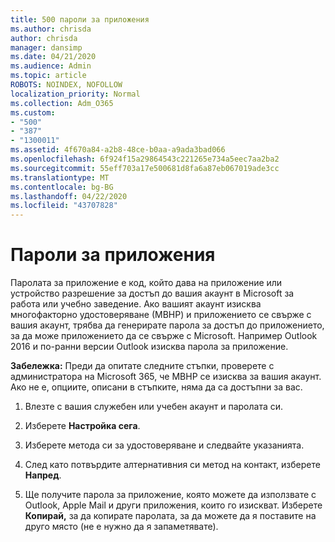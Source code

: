```yaml
---
title: 500 пароли за приложения
ms.author: chrisda
author: chrisda
manager: dansimp
ms.date: 04/21/2020
ms.audience: Admin
ms.topic: article
ROBOTS: NOINDEX, NOFOLLOW
localization_priority: Normal
ms.collection: Adm_O365
ms.custom:
- "500"
- "387"
- "1300011"
ms.assetid: 4f670a84-a2b8-48ce-b0aa-a9ada3bad066
ms.openlocfilehash: 6f924f15a29864543c221265e734a5eec7aa2ba2
ms.sourcegitcommit: 55eff703a17e500681d8fa6a87eb067019ade3cc
ms.translationtype: MT
ms.contentlocale: bg-BG
ms.lasthandoff: 04/22/2020
ms.locfileid: "43707828"
---
```

# <a name="app-passwords"></a>Пароли за приложения

Паролата за приложение е код, който дава на приложение или устройство разрешение за достъп до вашия акаунт в Microsoft за работа или учебно заведение. Ако вашият акаунт изисква многофакторно удостоверяване (МВНР) и приложението се свърже с вашия акаунт, трябва да генерирате парола за достъп до приложението, за да може приложението да се свърже с Microsoft. Например Outlook 2016 и по-ранни версии Outlook изисква парола за приложение.

 **Забележка:** Преди да опитате следните стъпки, проверете с администратора на Microsoft 365, че МВНР се изисква за вашия акаунт. Ако не е, опциите, описани в стъпките, няма да са достъпни за вас.

1. Влезте с вашия служебен или учебен акаунт и паролата си.

2. Изберете **Настройка сега**.

3. Изберете метода си за удостоверяване и следвайте указанията.

4. След като потвърдите алтернативния си метод на контакт, изберете **Напред**.

5. Ще получите парола за приложение, която можете да използвате с Outlook, Apple Mail и други приложения, които го изискват. Изберете **Копирай,** за да копирате паролата, за да можете да я поставите на друго място (не е нужно да я запаметявате).
